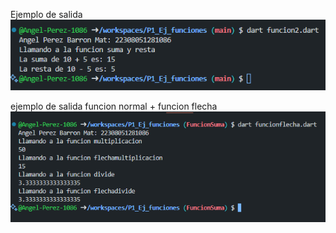 Ejemplo de salida 
![alt text](image.png)

ejemplo de salida funcion normal + funcion flecha
![alt text](image-1.png)